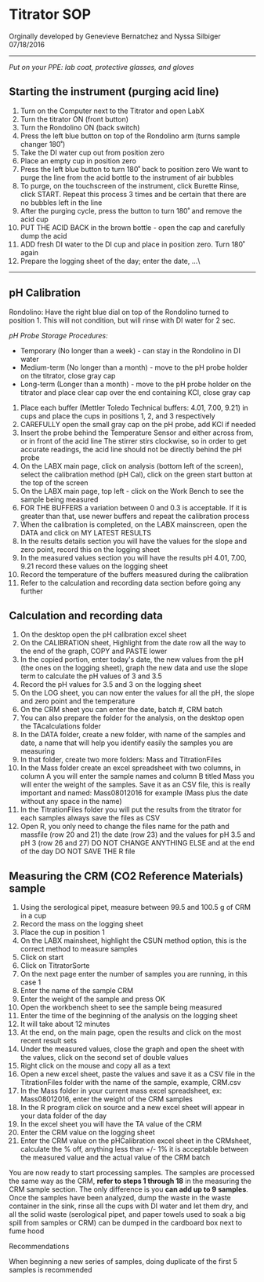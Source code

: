 # Titrator SOP

Orginally developed by Genevieve Bernatchez and Nyssa Silbiger 07/18/2016

---

*Put on your PPE: lab coat, protective glasses, and gloves*

## Starting the instrument (purging acid line)

1. Turn on the Computer next to the Titrator and open LabX
2. Turn the titrator ON (front button)
3. Turn the Rondolino ON (back switch)
4. Press the left blue button on top of the Rondolino arm (turns sample changer 180˚)
5. Take the DI water cup out from position zero
6. Place an empty cup in position zero
7. Press the left blue button to turn 180˚ back to position zero
      We want to purge the line from the acid bottle to the instrument of air bubbles
8. To purge, on the touchscreen of the instrument, click Burette Rinse, click START. Repeat this process 3 times and be certain that there are no bubbles left in the line
9. After the purging cycle, press the button to turn 180˚ and remove the acid cup
10. PUT THE ACID BACK in the brown bottle - open the cap and carefully dump the acid
11. ADD fresh DI water to the DI cup and place in position zero. Turn 180˚ again
12. Prepare the logging sheet of the day; enter the date, ...\
---

## pH Calibration

Rondolino: Have the right blue dial on top of the Rondolino turned to position 1. This will not condition, but will rinse with DI water for 2 sec.

*pH Probe Storage Procedures:*
- Temporary (No longer than a week) - can stay in the Rondolino in DI water
- Medium-term (No longer than a month) - move to the pH probe holder on the titrator, close gray cap
- Long-term (Longer than a month) - move to the pH probe holder on the titrator and place clear cap over the end containing KCl, close gray cap


1. Place each buffer (Mettler Toledo Technical buffers: 4.01, 7.00, 9.21) in cups and place the cups in positions 1, 2, and 3 respectively
2. CAREFULLY open the small gray cap on the pH probe, add KCl if needed
3. Insert the probe behind the Temperature Sensor and either across from, or in front of the acid line
     The stirrer stirs clockwise, so in order to get accurate readings, the acid line should not be directly behind the pH probe
4. On the LABX main page, click on analysis (bottom left of the screen), select the calibration method (pH Cal), click on the green start button at the top of the screen
5. On the LABX main page, top left - click on the Work Bench to see the sample being measured
6. FOR THE BUFFERS a variation between 0 and 0.3 is acceptable. If it is greater than that, use newer buffers and repeat the calibration process
7. When the calibration is completed, on the LABX mainscreen, open the DATA and click on MY LATEST RESULTS
8. In the results details section you will have the values for the slope and zero point, record this on the logging sheet
9. In the measured values section you will have the results pH 4.01, 7.00, 9.21 record these values on the logging sheet
10. Record the temperature of the buffers measured during the calibration
11. Refer to the calculation and recording data section before going any further

## Calculation and recording data

1. On the desktop open the pH calibration excel sheet
2. On the CALIBRATION sheet, Highlight from the date row all the way to the end of the graph, COPY and PASTE lower
3. In the copied portion, enter today's date, the new values from the pH (the ones on the logging sheet), graph the new data and use the slope term to calculate the pH values of 3 and 3.5
4. Record the pH values for 3.5 and 3 on the logging sheet
5. On the LOG sheet, you can now enter the values for all the pH, the slope and zero point and the temperature
6. On the CRM sheet you can enter the date, batch #, CRM batch
7. You can also prepare the folder for the analysis, on the desktop open the TAcalculations folder
8. In the DATA folder, create a new folder, with name of the samples and date, a name that will help you identify easily the samples you are measuring
9. In that folder, create two more folders: Mass and TitrationFiles
10. In the Mass folder create an excel spreadsheet with two columns, in column A you will enter the sample names and column B titled Mass you will enter the weight of the samples. Save it as an CSV file, this is really important and named: Mass08012016 for example (Mass plus the date without any space in the name)
11. In the TitrationFiles folder you will put the results from the titrator for each samples always save the files as CSV
12. Open R, you only need to change the files name for the path and massfile (row 20 and 21)   the date (row 23)  and the values for pH 3.5 and pH 3 (row 26 and 27) DO NOT CHANGE ANYTHING ELSE and at the end of the day DO NOT SAVE THE R file

## Measuring the CRM (CO2 Reference Materials) sample

1. Using the serological pipet, measure between 99.5 and 100.5 g of CRM in a cup
2. Record the mass on the logging sheet
3. Place the cup in position 1
4. On the LABX mainsheet, highlight the CSUN method option, this is the correct method to measure samples
5. Click on start
6. Click on TitratorSorte
7. On the next page enter the number of samples you are running, in this case 1
8. Enter the name of the sample CRM
9. Enter the weight of the sample and press OK
10. Open the workbench sheet to see the sample being measured
11. Enter the time of the beginning of the analysis on the logging sheet
12. It will take about 12 minutes
13. At the end, on the main page, open the results and click on the most recent result sets
14. Under the measured values, close the graph and open the sheet with the values, click on the second set of double values
15. Right click on the mouse and copy all as a text
16. Open a new excel sheet, paste the values and save it as a CSV file in the TitrationFiles folder with the name of the sample, example, CRM.csv
17. In the Mass folder in your current mass excel spreadsheet, ex: Mass08012016, enter the weight of the CRM samples
18. In the R program click on source and a new excel sheet will appear in your data folder of the day
19. In the excel sheet you will have the TA value of the CRM
20. Enter the CRM value on the logging sheet
21. Enter the CRM value on the pHCalibration excel sheet in the CRMsheet, calculate the % off, anything less than +/- 1% it is acceptable between the measured value and the actual value of the CRM batch

You are now ready to start processing samples.
The samples are processed the same way as the CRM, **refer to steps 1 through 18** in the measuring the CRM sample section.
The only difference is you **can add up to 9 samples**.
Once the samples have been analyzed, dump the waste in the waste container in the sink,
rinse all the cups with DI water and let them dry, and 
all the solid waste (serological pipet, and paper towels used to soak a big spill from samples or CRM) can be dumped in the cardboard box next to fume hood

Recommendations

When beginning a new series of samples, doing duplicate of the first 5 samples is recommended
